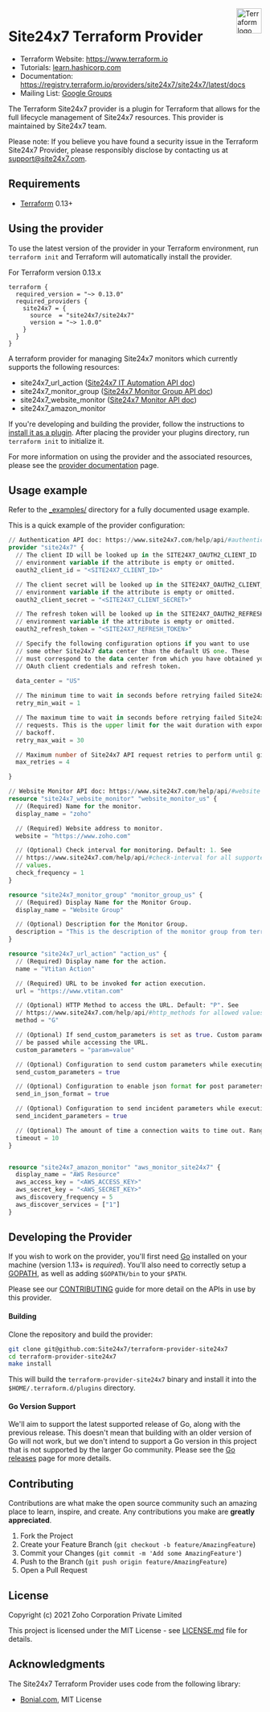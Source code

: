 <a href="https://terraform.io">
    <img src="https://cdn.rawgit.com/hashicorp/terraform-website/master/content/source/assets/images/logo-hashicorp.svg" alt="Terraform logo" title="Terraform" align="right" height="50" />
</a>

# Site24x7 Terraform Provider

- Terraform Website: <https://www.terraform.io>
- Tutorials: [learn.hashicorp.com](https://learn.hashicorp.com/terraform?track=getting-started#getting-started)
- Documentation: <https://registry.terraform.io/providers/site24x7/site24x7/latest/docs>
- Mailing List: [Google Groups](http://groups.google.com/group/terraform-tool)


The Terraform Site24x7 provider is a plugin for Terraform that allows for the full lifecycle management of Site24x7 resources.
This provider is maintained by Site24x7 team.

Please note: If you believe you have found a security issue in the Terraform Site24x7 Provider, please responsibly disclose by contacting us at support@site24x7.com.

## Requirements

- [Terraform](https://www.terraform.io/downloads.html) 0.13+


## Using the provider

To use the latest version of the provider in your Terraform environment, run `terraform init` and Terraform will automatically install the provider.

For Terraform version 0.13.x

```hcl
terraform {
  required_version = "~> 0.13.0"
  required_providers {
    site24x7 = {
      source  = "site24x7/site24x7"
      version = "~> 1.0.0"
    }
  }
}
```
A terraform provider for managing Site24x7 monitors which currently supports the following resources:

- site24x7_url_action ([Site24x7 IT Automation API doc](https://www.site24x7.com/help/api/#it-automation))
- site24x7_monitor_group ([Site24x7 Monitor Group API doc](https://www.site24x7.com/help/api/#monitor-groups))
- site24x7_website_monitor ([Site24x7 Monitor API doc](https://www.site24x7.com/help/api/#website))
- site24x7_amazon_monitor


If you're developing and building the provider, follow the instructions to [install it as a plugin](https://www.terraform.io/docs/plugins/basics.html#installing-a-plugin). After placing the provider your plugins directory, run `terraform init` to initialize it.

For more information on using the provider and the associated resources, please see the [provider documentation][provider_docs] page.

Usage example
-------------

Refer to the [_examples/](_examples/) directory for a fully documented usage example.

This is a quick example of the provider configuration:

```terraform
// Authentication API doc: https://www.site24x7.com/help/api/#authentication
provider "site24x7" {
  // The client ID will be looked up in the SITE24X7_OAUTH2_CLIENT_ID
  // environment variable if the attribute is empty or omitted.
  oauth2_client_id = "<SITE24X7_CLIENT_ID>"

  // The client secret will be looked up in the SITE24X7_OAUTH2_CLIENT_SECRET
  // environment variable if the attribute is empty or omitted.
  oauth2_client_secret = "<SITE24X7_CLIENT_SECRET>"

  // The refresh token will be looked up in the SITE24X7_OAUTH2_REFRESH_TOKEN
  // environment variable if the attribute is empty or omitted.
  oauth2_refresh_token = "<SITE24X7_REFRESH_TOKEN>"

  // Specify the following configuration options if you want to use
  // some other Site24x7 data center than the default US one. These
  // must correspond to the data center from which you have obtained your
  // OAuth client credentials and refresh token.

  data_center = "US"
  
  // The minimum time to wait in seconds before retrying failed Site24x7 API requests.
  retry_min_wait = 1

  // The maximum time to wait in seconds before retrying failed Site24x7 API
  // requests. This is the upper limit for the wait duration with exponential
  // backoff.
  retry_max_wait = 30

  // Maximum number of Site24x7 API request retries to perform until giving up.
  max_retries = 4

}

// Website Monitor API doc: https://www.site24x7.com/help/api/#website
resource "site24x7_website_monitor" "website_monitor_us" {
  // (Required) Name for the monitor.
  display_name = "zoho"

  // (Required) Website address to monitor.
  website = "https://www.zoho.com"

  // (Optional) Check interval for monitoring. Default: 1. See
  // https://www.site24x7.com/help/api/#check-interval for all supported
  // values.
  check_frequency = 1
}

resource "site24x7_monitor_group" "monitor_group_us" {
  // (Required) Display Name for the Monitor Group.
  display_name = "Website Group"

  // (Optional) Description for the Monitor Group.
  description = "This is the description of the monitor group from terraform"
}

resource "site24x7_url_action" "action_us" {
  // (Required) Display name for the action.
  name = "Vtitan Action"

  // (Required) URL to be invoked for action execution.
  url = "https://www.vtitan.com"

  // (Optional) HTTP Method to access the URL. Default: "P". See
  // https://www.site24x7.com/help/api/#http_methods for allowed values.
  method = "G"

  // (Optional) If send_custom_parameters is set as true. Custom parameters to
  // be passed while accessing the URL.
  custom_parameters = "param=value"

  // (Optional) Configuration to send custom parameters while executing the action.
  send_custom_parameters = true

  // (Optional) Configuration to enable json format for post parameters.
  send_in_json_format = true

  // (Optional) Configuration to send incident parameters while executing the action.
  send_incident_parameters = true

  // (Optional) The amount of time a connection waits to time out. Range 1 - 90. Default: 30.
  timeout = 10
}


resource "site24x7_amazon_monitor" "aws_monitor_site24x7" {
  display_name = "AWS Resource"
  aws_access_key = "<AWS_ACCESS_KEY>"
  aws_secret_key = "<AWS_SECRET_KEY>"
  aws_discovery_frequency = 5
  aws_discover_services = ["1"]
}

```

## Developing the Provider

If you wish to work on the provider, you'll first need [Go](http://www.golang.org) installed on your
machine (version 1.13+ is _required_). You'll also need to correctly setup a
[GOPATH](http://golang.org/doc/code.html#GOPATH), as well as adding `$GOPATH/bin` to your `$PATH`.

Please see our [CONTRIBUTING][contributing] guide for more detail on the APIs
in use by this provider.

#### Building

Clone the repository and build the provider:

```sh
git clone git@github.com:Site24x7/terraform-provider-site24x7
cd terraform-provider-site24x7
make install
```

This will build the `terraform-provider-site24x7` binary and install it into
the `$HOME/.terraform.d/plugins` directory.


#### Go Version Support

We'll aim to support the latest supported release of Go, along with the
previous release. This doesn't mean that building with an older version of Go
will not work, but we don't intend to support a Go version in this project that
is not supported by the larger Go community. Please see the [Go
releases][go_releases] page for more details.

[provider_docs]: https://www.terraform.io/docs/providers/site24x7/index.html
[contributing]: https://github.com/site24x7/terraform-provider-site24x7/blob/main/CONTRIBUTING.md
[go_releases]: https://github.com/golang/go/wiki/Go-Release-Cycle


## Contributing

Contributions are what make the open source community such an amazing place to learn, inspire, and create. Any contributions you make are **greatly appreciated**.

1. Fork the Project
2. Create your Feature Branch (`git checkout -b feature/AmazingFeature`)
3. Commit your Changes (`git commit -m 'Add some AmazingFeature'`)
4. Push to the Branch (`git push origin feature/AmazingFeature`)
5. Open a Pull Request


## License

Copyright (c) 2021 Zoho Corporation Private Limited

This project is licensed under the MIT License - see [LICENSE.md](LICENSE.md) file for details.


## Acknowledgments

The Site24x7 Terraform Provider uses code from the following library:

 * [Bonial.com](https://github.com/Bonial-International-GmbH), MIT License


























